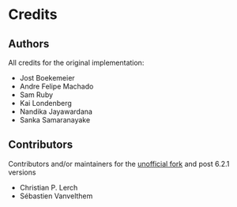 # Credits

## Authors

All credits for the original implementation:

- Jost Boekemeier
- Andre Felipe Machado 
- Sam Ruby 
- Kai Londenberg 
- Nandika Jayawardana 
- Sanka Samaranayake 

## Contributors

Contributors and/or maintainers for the [unofficial fork](https://github.com/belgattitude/php-java-bridge) and post 6.2.1 versions 

- Christian P. Lerch 
- Sébastien Vanvelthem 
 